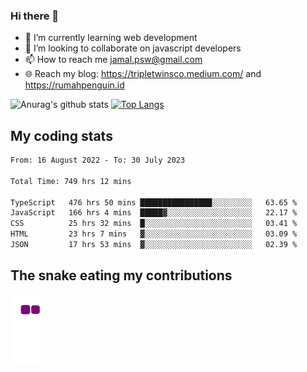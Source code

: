 ### Hi there 👋

<!--
**padepokanpenguin/padepokanpenguin** is a ✨ _special_ ✨ repository because its `README.md` (this file) appears on your GitHub profile.
-->

- 🌱 I’m currently learning  web development
- 👯 I’m looking to collaborate on javascript developers
- 📫 How to reach me jamal.psw@gmail.com
- 🌐 Reach my blog:
   https://tripletwinsco.medium.com/ and
   https://rumahpenguin.id

![Anurag's github stats](https://github-readme-stats.vercel.app/api?username=padepokanpenguin&count_private=true&disable_animations=false&show_icons=true&theme=default)
[![Top Langs](https://github-readme-stats.vercel.app/api/top-langs/?username=padepokanpenguin&theme=default&layout=compact)](https://github.com/padepokanpenguin)

## My coding stats

<!--START_SECTION:waka-->

```txt
From: 16 August 2022 - To: 30 July 2023

Total Time: 749 hrs 12 mins

TypeScript   476 hrs 50 mins ████████████████░░░░░░░░░   63.65 %
JavaScript   166 hrs 4 mins  █████▓░░░░░░░░░░░░░░░░░░░   22.17 %
CSS          25 hrs 32 mins  █░░░░░░░░░░░░░░░░░░░░░░░░   03.41 %
HTML         23 hrs 7 mins   ▓░░░░░░░░░░░░░░░░░░░░░░░░   03.09 %
JSON         17 hrs 53 mins  ▓░░░░░░░░░░░░░░░░░░░░░░░░   02.39 %
```

<!--END_SECTION:waka-->


## The snake eating my contributions
![snake gif](https://github.com/padepokanpenguin/padepokanpenguin/blob/output/github-contribution-grid-snake.gif)
